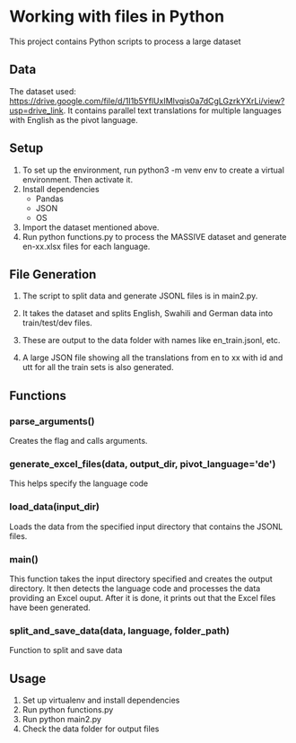 # Working with files in Python

This project contains Python scripts to process a large dataset

## Data

The dataset used: https://drive.google.com/file/d/1I1b5YflUxIMIvqis0a7dCgLGzrkYXrLi/view?usp=drive_link.
It contains parallel text translations for multiple languages with English as the pivot language.

## Setup

1. To set up the environment, run python3 -m venv env to create a virtual environment. Then activate it.
2. Install dependencies
   - Pandas
   - JSON
   - OS
3. Import the dataset mentioned above.
4. Run python functions.py to process the MASSIVE dataset and generate en-xx.xlsx files for each 
language.

## File Generation

1. The script to split data and generate JSONL files is in main2.py.

2. It takes the dataset and splits English, Swahili and German data into train/test/dev files.

3. These are output to the data folder with names like en_train.jsonl, etc.

4. A large JSON file showing all the translations from en to xx with id and utt for all
the train sets is also generated.

## Functions

### parse_arguments()
Creates the flag and calls arguments.
### generate_excel_files(data, output_dir, pivot_language='de')
This helps specify the language code
### load_data(input_dir)
Loads the data from the specified input directory that contains the JSONL files.
### main()
This function takes the input directory specified and creates the output directory.
It then detects the language code and processes the data providing an Excel ouput.
After it is done, it prints out that the Excel files have been generated.
### split_and_save_data(data, language, folder_path)
Function to split and save data

## Usage
1. Set up virtualenv and install dependencies
2. Run python functions.py
3. Run python main2.py
4. Check the data folder for output files

